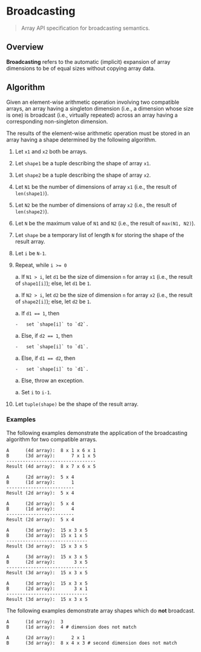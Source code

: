# Broadcasting

> Array API specification for broadcasting semantics.

## Overview

**Broadcasting** refers to the automatic (implicit) expansion of array dimensions to be of equal sizes without copying array data.

## Algorithm

Given an element-wise arithmetic operation involving two compatible arrays, an array having a singleton dimension (i.e., a dimension whose size is one) is broadcast (i.e., virtually repeated) across an array having a corresponding non-singleton dimension.

The results of the element-wise arithmetic operation must be stored in an array having a shape determined by the following algorithm.

1.  Let `x1` and `x2` both be arrays.

1.  Let `shape1` be a tuple describing the shape of array `x1`.

1.  Let `shape2` be a tuple describing the shape of array `x2`.

1.  Let `N1` be the number of dimensions of array `x1` (i.e., the result of `len(shape1)`).

1.  Let `N2` be the number of dimensions of array `x2` (i.e., the result of `len(shape2)`).

1.  Let `N` be the maximum value of `N1` and `N2` (i.e., the result of `max(N1, N2)`).

1.  Let `shape` be a temporary list of length `N` for storing the shape of the result array.

1.  Let `i` be `N-1`.

1.  Repeat, while `i >= 0`

	a.  If `N1 > i`, let `d1` be the size of dimension `n` for array `x1` (i.e., the result of `shape1[i]`); else, let `d1` be `1`.

	a.  If `N2 > i`, let `d2` be the size of dimension `n` for array `x2` (i.e., the result of `shape2[i]`); else, let `d2` be `1`.

	a.  If `d1 == 1`, then
		
		-   set `shape[i]` to `d2`.

	a.  Else, if `d2 == 1`, then

		-   set `shape[i]` to `d1`.

	a.  Else, if `d1 == d2`, then

		-   set `shape[i]` to `d1`.

	a.  Else, throw an exception.

	a.  Set `i` to `i-1`.

1.  Let `tuple(shape)` be the shape of the result array.

### Examples

The following examples demonstrate the application of the broadcasting algorithm for two compatible arrays.

```text
A      (4d array):  8 x 1 x 6 x 1
B      (3d array):      7 x 1 x 5
---------------------------------
Result (4d array):  8 x 7 x 6 x 5

A      (2d array):  5 x 4
B      (1d array):      1
-------------------------
Result (2d array):  5 x 4

A      (2d array):  5 x 4
B      (1d array):      4
-------------------------
Result (2d array):  5 x 4

A      (3d array):  15 x 3 x 5
B      (3d array):  15 x 1 x 5
------------------------------
Result (3d array):  15 x 3 x 5

A      (3d array):  15 x 3 x 5
B      (2d array):       3 x 5
------------------------------
Result (3d array):  15 x 3 x 5

A      (3d array):  15 x 3 x 5
B      (2d array):       3 x 1
------------------------------
Result (3d array):  15 x 3 x 5
```

The following examples demonstrate array shapes which do **not** broadcast.

```text
A      (1d array):  3
B      (1d array):  4 # dimension does not match

A      (2d array):      2 x 1
B      (3d array):  8 x 4 x 3 # second dimension does not match
```